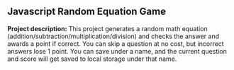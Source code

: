 ## Javascript Random Equation Game

**Project description:** This project generates a random math equation (addition/subtraction/multiplication/division) and checks the answer and awards a point if correct. You can skip a question at no cost, but incorrect answers lose 1 point. You can save under a name, and the current question and score will get saved to local storage under that name.

